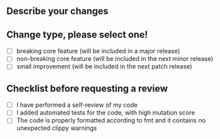 ## Describe your changes

## Change type, please select one!
- [ ] breaking core feature (will be included in a major release)
- [ ] non-breaking core feature (will be included in the next minor release)
- [ ] small improvement (will be included in the next patch release)

## Checklist before requesting a review
- [ ] I have performed a self-review of my code
- [ ] I added automated tests for the code, with high mutation score
- [ ] The code is properly formatted according to fmt and it contains no unexpected clippy warnings
